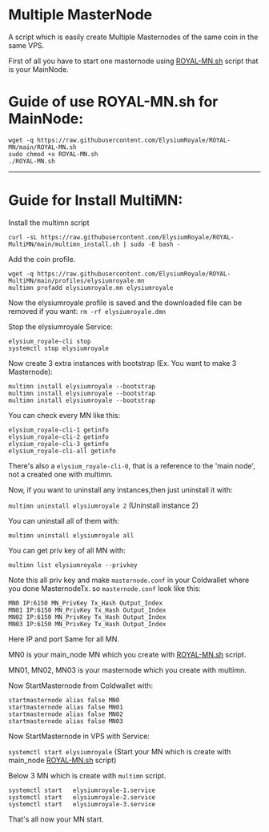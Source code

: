 # Multiple MasterNode

A script which is easily create Multiple Masternodes of the same coin in the same VPS.

First of all you have to start one masternode using <a href="https://github.com/ElysiumRoyale/ROYAL-MN/blob/main/ROYAL-MN.sh">ROYAL-MN.sh</a> script that is your MainNode.

# Guide of use ROYAL-MN.sh for MainNode:

```
wget -q https://raw.githubusercontent.com/ElysiumRoyale/ROYAL-MN/main/ROYAL-MN.sh
sudo chmod +x ROYAL-MN.sh
./ROYAL-MN.sh
```
***

# Guide for Install MultiMN:

Install the multimn script 

`curl -sL https://raw.githubusercontent.com/ElysiumRoyale/ROYAL-MultiMN/main/multimn_install.sh | sudo -E bash -`

Add the coin profile.
```
wget -q https://raw.githubusercontent.com/ElysiumRoyale/ROYAL-MultiMN/main/profiles/elysiumroyale.mn
multimn profadd elysiumroyale.mn elysiumroyale
```
Now the elysiumroyale profile is saved and the downloaded file can be removed if you want: `rm -rf elysiumroyale.dmn`

Stop the elysiumroyale Service:
```
elysium_royale-cli stop
systemctl stop elysiumroyale
```
Now create 3 extra instances with bootstrap (Ex. You want to make 3 Masternode):
```
multimn install elysiumroyale --bootstrap
multimn install elysiumroyale --bootstrap
multimn install elysiumroyale --bootstrap
```
You can check every MN like this:
```
elysium_royale-cli-1 getinfo
elysium_royale-cli-2 getinfo
elysium_royale-cli-3 getinfo
elysium_royale-cli-all getinfo
```
There's also a `elysium_royale-cli-0`, that is a reference to the 'main node', not a created one with multimn.

Now, if you want to uninstall any instances,then just uninstall it with:

`multimn uninstall elysiumroyale 2` (Uninstall instance 2)

You can uninstall all of them with:

`multimn uninstall elysiumroyale all`


You can get priv key of all MN with:

`multimn list elysiumroyale --privkey`


Note this all priv key and make `masternode.conf` in your Coldwallet where you done MasternodeTx.
so `masternode.conf` look like this:
```
MN0 IP:6150 MN_PrivKey Tx_Hash Output_Index
MN01 IP:6150 MN_PrivKey Tx_Hash Output_Index
MN02 IP:6150 MN_PrivKey Tx_Hash Output_Index
MN03 IP:6150 MN_PrivKey Tx_Hash Output_Index
```

Here IP and port Same for all MN.

MN0 is your main_node MN which you create with <a href="https://github.com/ElysiumRoyale/ROYAL-MN/blob/main/ROYAL-MN.sh">ROYAL-MN.sh</a> script.

MN01, MN02, MN03 is your masternode which you create with multimn.


Now StartMasternode from Coldwallet with:
```
startmasternode alias false MN0
startmasternode alias false MN01
startmasternode alias false MN02
startmasternode alias false MN03
```

Now StartMasternode in VPS with Service:

`systemctl start elysiumroyale` (Start your MN which is create with main_node <a href="https://github.com/ElysiumRoyale/ROYAL-MN/blob/main/ROYAL-MN.sh">ROYAL-MN.sh</a> script)

Below 3 MN which is create with `multimn` script.
```
systemctl start   elysiumroyale-1.service
systemctl start   elysiumroyale-2.service
systemctl start   elysiumroyale-3.service
```

That's all now your MN start.
